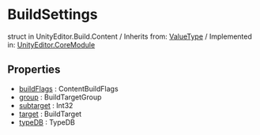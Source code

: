 # BuildSettings
struct in UnityEditor.Build.Content
 / Inherits from: <a href="https://docs.unity3d.com/6000.1/Documentation/ScriptReference/ValueType.html">ValueType</a> / Implemented in: <a href="https://docs.unity3d.com/6000.1/Documentation/ScriptReference/UnityEditor.CoreModule.html">UnityEditor.CoreModule</a>

## Properties
- <a href="https://docs.unity3d.com/6000.1/Documentation/ScriptReference/BuildSettings-buildFlags.html">buildFlags</a> : ContentBuildFlags
- <a href="https://docs.unity3d.com/6000.1/Documentation/ScriptReference/BuildSettings-group.html">group</a> : BuildTargetGroup
- <a href="https://docs.unity3d.com/6000.1/Documentation/ScriptReference/BuildSettings-subtarget.html">subtarget</a> : Int32
- <a href="https://docs.unity3d.com/6000.1/Documentation/ScriptReference/BuildSettings-target.html">target</a> : BuildTarget
- <a href="https://docs.unity3d.com/6000.1/Documentation/ScriptReference/BuildSettings-typeDB.html">typeDB</a> : TypeDB
